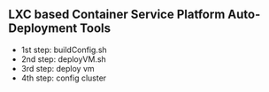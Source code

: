 ## LXC based Container Service Platform Auto-Deployment Tools

- 1st step: buildConfig.sh
- 2nd step: deployVM.sh
- 3rd step: deploy vm 
- 4th step: config cluster
